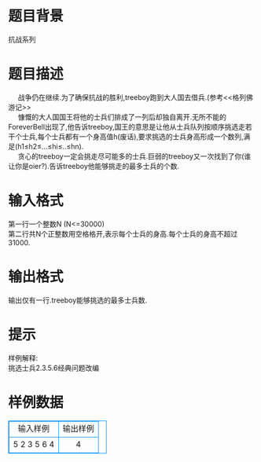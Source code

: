 # 

 
 # 题目背景 
抗战系列 

 
 # 题目描述 
&nbsp;&nbsp;&nbsp;&nbsp;&nbsp;战争仍在继续.为了确保抗战的胜利,treeboy跑到大人国去借兵.(参考&lt;&lt;格列佛游记&gt;&gt;<BR>&nbsp;&nbsp;&nbsp;&nbsp;&nbsp;慷慨的大人国国王将他的士兵们排成了一列后却独自离开.无所不能的ForeverBell出现了,他告诉treeboy,国王的意思是让他从士兵队列按顺序挑选走若干个士兵,每个士兵都有一个身高值h(废话),要求挑选的士兵身高形成一个数列,满足(h1≤h2≤...≤hi≤..≤hn).<BR>&nbsp;&nbsp;&nbsp;&nbsp;&nbsp;贪心的treeboy一定会挑走尽可能多的士兵.巨弱的treeboy又一次找到了你(谁让你是oier?).告诉treeboy他能够挑走的最多士兵的个数. 

 
 # 输入格式 
第一行一个整数N&nbsp;(N&lt;=30000)<BR>第二行共N个正整数用空格格开,表示每个士兵的身高.每个士兵的身高不超过31000.<BR> 

 
 # 输出格式 
输出仅有一行.treeboy能够挑选的最多士兵数. 

 
 # 提示 
样例解释:<BR>挑选士兵2.3.5.6经典问题改编 
# 样例数据
<style>
        table,table tr th, table tr td { border:1px solid #0094ff; }
        table { width: 200px; min-height: 25px; line-height: 25px; text-align: center; border-collapse: collapse;}   
    </style>
<table>
	<tr>
		<td>输入样例</td>
		<td>输出样例</td>
	</tr>
<tr><td>5
2 3 5 6 4
</td><td>4
</td></tr></table>
